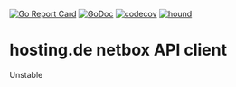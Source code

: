 [![Go Report Card](https://goreportcard.com/badge/github.com/hosting-de-labs/go-netbox-client)](https://goreportcard.com/report/github.com/hosting-de-labs/go-netbox-client)
[![GoDoc](https://godoc.org/github.com/hosting-de-labs/go-netbox-client?status.svg)](https://godoc.org/github.com/hosting-de-labs/go-netbox-client)
[![codecov](https://codecov.io/gh/hosting-de-labs/go-netbox-client/branch/master/graph/badge.svg)](https://codecov.io/gh/hosting-de-labs/go-netbox-client)
[![hound](https://img.shields.io/badge/Reviewed_by-Hound-8E64B0.svg)](https://houndci.com)

# hosting.de netbox API client

Unstable
